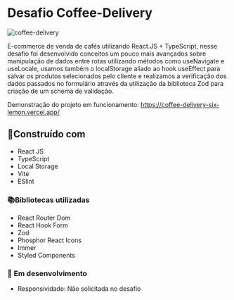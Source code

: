 # Desafio Coffee-Delivery

![coffee-delivery](https://github.com/BBML-DEV/coffee-delivery/assets/66692202/e80c7759-d3e3-4b4d-ab7b-eefa27231cee)

E-commerce de venda de cafés utilizando React.JS + TypeScript, nesse desafio foi desenvolvido conceitos um pouco mais avançados sobre manipulação de dados entre rotas utilizando métodos como useNavigate e useLocale, usamos também o localStorage aliado ao hook useEffect para salvar os produtos selecionados pelo cliente e realizamos a verificação dos dados passados no formulário através da utilização da biblioteca Zod para criação de um schema de validação.


Demonstração do projeto em funcionamento: https://coffee-delivery-six-lemon.vercel.app/


## 🔨Construído com 

 - React JS
 - TypeScript
 - Local Storage
 -  Vite
 - ESlint


### 📚Bibliotecas utilizadas 
- React Router Dom
- React Hook Form
- Zod
- Phosphor React Icons
- Immer
- Styled Components

### 👾 Em desenvolvimento
 - Responsividade: Não solicitada no desafio
